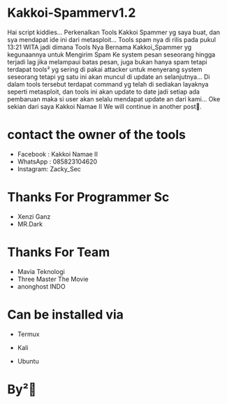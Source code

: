 # Kakkoi-Spammerv1.2
Hai script kiddies... Perkenalkan Tools Kakkoi Spammer yg saya buat, dan sya mendapat ide ini dari metasploit... Tools spam nya di rilis pada pukul 13:21 WITA jadi dimana Tools Nya Bernama Kakkoi_Spammer yg kegunaannya untuk Mengirim Spam Ke system pesan seseorang hingga terjadi lag jika melampaui batas pesan, juga bukan hanya spam tetapi terdapat tools² yg sering di pakai attacker untuk menyerang system seseorang tetapi yg satu ini akan muncul di update an selanjutnya... Di dalam tools tersebut terdapat command yg telah di sediakan layaknya seperti metasploit, dan tools ini akan update to date jadi setiap ada pembaruan maka si user akan selalu mendapat update an dari kami... Oke sekian dari saya Kakkoi Namae II We will continue in another post🙏.
# contact the owner of the tools 
- Facebook : Kakkoi Namae II 
- WhatsApp : 085823104620 
- Instagram: Zacky_Sec
# Thanks For Programmer Sc
- Xenzi Ganz 
- MR.Dark
# Thanks For Team 
- Mavia Teknologi
- Three Master The Movie
- anonghost INDO
# Can be installed via

- Termux

- Kali

- Ubuntu

# By²👋
